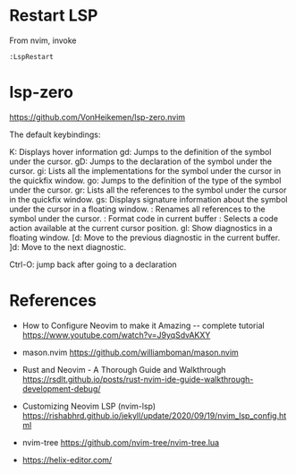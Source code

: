 # Restart LSP

From nvim, invoke
```
:LspRestart
```

# lsp-zero 

https://github.com/VonHeikemen/lsp-zero.nvim

The default keybindings:

K: Displays hover information
gd: Jumps to the definition of the symbol under the cursor.
gD: Jumps to the declaration of the symbol under the cursor.
gi: Lists all the implementations for the symbol under the cursor in the quickfix window.
go: Jumps to the definition of the type of the symbol under the cursor.
gr: Lists all the references to the symbol under the cursor in the quickfix window.
gs: Displays signature information about the symbol under the cursor in a floating window.
<F2>: Renames all references to the symbol under the cursor.
<F3>: Format code in current buffer
<F4>: Selects a code action available at the current cursor position.
gl: Show diagnostics in a floating window.
[d: Move to the previous diagnostic in the current buffer.
]d: Move to the next diagnostic.

Ctrl-O: jump back after going to a declaration

# References

* How to Configure Neovim to make it Amazing -- complete tutorial 
  https://www.youtube.com/watch?v=J9yqSdvAKXY

* mason.nvim
  https://github.com/williamboman/mason.nvim

* Rust and Neovim - A Thorough Guide and Walkthrough
  https://rsdlt.github.io/posts/rust-nvim-ide-guide-walkthrough-development-debug/

* Customizing Neovim LSP (nvim-lsp)
  https://rishabhrd.github.io/jekyll/update/2020/09/19/nvim_lsp_config.html

* nvim-tree
  https://github.com/nvim-tree/nvim-tree.lua

* https://helix-editor.com/
